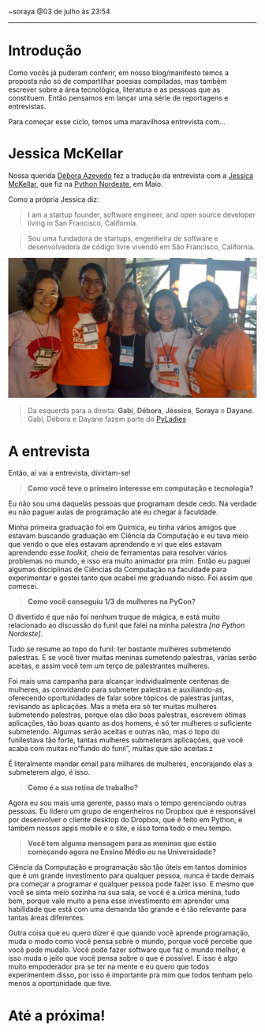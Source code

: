 ~soraya
@03 de julho às 23:54

---

# Introdução

Como vocês já puderam conferir, em nosso blog/manifesto temos a proposta não só de compartilhar poesias compiladas, mas também escrever sobre a área tecnológica, literatura e as pessoas que as constituem. Então pensamos em lançar uma série de reportagens e entrevistas.

Para começar esse ciclo, temos uma maravilhosa entrevista com...

# Jessica McKellar

Nossa querida [Débora Azevedo](https://github.com/deboraazevedo "A garota da tradução") fez a tradução da entrevista com a [Jessica McKellar](http://web.mit.edu/jesstess/ "Uma Gênia"), que fiz na [Python Nordeste](http://2015.pythonnordeste.org/ "Você devia ir!"), em Maio.

Como a própria Jessica diz:

> I am a startup founder, software engineer, and open source developer living in San Francisco, California.

<p></p>

> Sou uma fundadora de startups, engenheira de software e desenvolvedora de código livre vivendo em São Francisco, California.

![A Jessica](img/posts/jessica.jpg)
> Da esquerda para a direita: **Gabi**, **Débora**, **Jéssica**, **Soraya** e **Dayane**.
> Gabi, Débora e Dayane fazem parte do [PyLadies](http://www.pyladies.com/ "Python para ladies")

# A entrevista

Então, aí vai a entrevista, divirtam-se!

> **Como você teve o primeiro interesse em computação e tecnologia?**

Eu não sou uma daquelas pessoas que programam desde cedo. Na verdade eu não paguei aulas de programação até eu chegar à faculdade.

Minha primeira graduação foi em Química, eu tinha vários amigos que estavam buscando graduação em Ciência da Computação e eu tava meio que vendo o que eles estavam aprendendo e vi que eles estavam aprendendo esse *toolkit*, cheio de ferramentas para resolver vários problemas no mundo, e isso era muito animador pra mim. Então eu paguei algumas disciplinas de Ciências da Computação na faculdade para experimentar e gostei tanto que acabei me graduando nisso. Foi assim que comecei.

> **Como você conseguiu 1/3 de mulheres na PyCon?**

O divertido é que não foi nenhum truque de mágica, e está muito relacionado ao discussão do funil que falei na minha palestra *[na Python Nordeste]*.

Tudo se resume ao topo do funil: ter bastante mulheres submetendo palestras. E se você tiver muitas meninas sumetendo palestras, várias serão aceitas, e assim você tem um terço de palestrantes mulheres.

Foi mais uma campanha para alcançar individualmente centenas de mulheres, as convidando para submeter palestras e auxiliando-­as, oferecendo oportunidades de falar sobre tópicos de palestras juntas, revisando as aplicações. Mas a meta era só ter muitas mulheres submetendo palestras, porque elas dão boas palestras, escrevem ótimas aplicações, tão boas quanto as dos homens, é só ter mulheres o suficiente submetendo. Algumas serão aceitas e outras não, mas o topo do funilestava tão forte, tantas mulheres submeteram aplicações, que você acaba com muitas no“fundo do funil”, muitas que são aceitas.z

É literalmente mandar e­mail para milhares de mulheres, encorajando elas a submeterem algo, é isso.

> **Como é a sua rotina de trabalho?**

Agora eu sou mais uma gerente, passo mais o tempo gerenciando outras pessoas. Eu lidero  um grupo de engenheiros no Dropbox que é responsável por desenvolver o cliente desktop do Dropbox, que é feito em Python, e também nossos apps mobile e o site, e isso toma todo o  meu tempo.

> **Você tem alguma mensagem para as meninas que estão começando agora no Ensino Médio ou na Universidade?**

Ciência da Computação e programação são tão úteis em tantos domínios que é um grande investimento para qualquer pessoa, nunca é tarde demais pra começar a programar e qualquer pessoa pode fazer isso. E mesmo que você se sinta meio sozinha na sua sala, se você é a  única menina, tudo bem, porque vale muito a pena esse investimento em aprender uma habilidade que está com uma demanda tão grande e é tão relevante para tantas áreas  diferentes.

Outra coisa que eu quero dizer é que quando você aprende programação, muda o  modo como você pensa sobre o mundo, porque você percebe que você pode muda­lo. Você  pode fazer software que faz o mundo melhor, e isso muda o jeito que você pensa sobre o que é  possível. E isso é algo muito empoderador pra se ter na mente e eu quero que todos  experimentem disso, por isso é importante pra mim que todos tenham pelo menos a  oportunidade que tive.

# Até a próxima!
